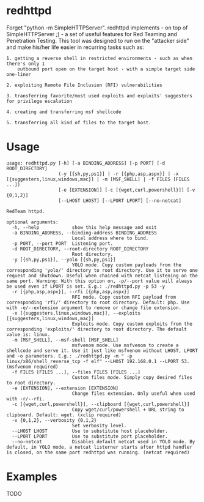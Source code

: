 # redhttpd

Forget "python -m SimpleHTTPServer". redhttpd implements - on top of SimpleHTTPServer ;) - a set of useful features for Red Teaming and Penetration Testing. This tool was designed to run on the "attacker side" and make his/her life easier in recurring tasks such as:
	
	1. getting a reverse shell in restricted environments - such as when there's only 1
	    outbound port open on the target host - with a simple target side one-liner
	    
	2. exploiting Remote File Inclusion (RFI) vulnerabilities
	
	3. transferring favorite/most used exploits and exploits' suggesters for privilege escalation
	
	4. creating and transferring msf shellcode
	
	5. transferring all kind of files to the target host.

# Usage

```
usage: redhttpd.py [-h] [-a BINDING_ADDRESS] [-p PORT] [-d ROOT_DIRECTORY]
                   (-y [{sh,py,ps1}] | -r [{php,asp,aspx}] | -x [{suggesters,linux,windows,mac}] | -m [MSF_SHELL] | -f FILES [FILES ...])
                   [-e [EXTENSION]] [-c [{wget,curl,powershell}]] [-v {0,1,2}]
                   [--LHOST LHOST] [--LPORT LPORT] [--no-netcat]

RedTeam httpd.

optional arguments:
  -h, --help            show this help message and exit
  -a BINDING_ADDRESS, --binding-address BINDING_ADDRESS
                        Local address where to bind.
  -p PORT, --port PORT  Listening port.
  -d ROOT_DIRECTORY, --root-directory ROOT_DIRECTORY
                        Root directory.
  -y [{sh,py,ps1}], --yolo [{sh,py,ps1}]
                        YOLO mode. Copy custom payloads from the corresponding 'yolo/' directory to root directory. Use it to serve one request and shutdown. Useful when chained with netcat listening on the same port. Warning: With this option on, -p/--port value will always be used even if LPORT is set. E.g.: ./redhttpd.py -p 53 -y
  -r [{php,asp,aspx}], --rfi [{php,asp,aspx}]
                        RFI mode. Copy custom RFI payload from corresponding 'rfi/' directory to root directory. Default: php. Use with -e/--extension argument to remove or change file extension.
  -x [{suggesters,linux,windows,mac}], --exploits [{suggesters,linux,windows,mac}]
                        Exploits mode. Copy custom exploits from the corresponding 'exploits/' directory to root directory. The default value is: linux.
  -m [MSF_SHELL], --msf-shell [MSF_SHELL]
                        msfvenom mode. Use msfvenom to create a shellcode and serve it. Use it just like msfvenom without LHOST, LPORT and -o parameters. E.g.: ./redhttpd.py -m " -p linux/x86/shell_reverse_tcp -f elf" --LHOST 192.168.0.1 --LPORT 53. (msfvenom required)
  -f FILES [FILES ...], --files FILES [FILES ...]
                        Custom files mode. Simply copy desired files to root directory.
  -e [EXTENSION], --extension [EXTENSION]
                        Change files extension. Only useful when used with -r/--rfi.
  -c [{wget,curl,powershell}], --clipboard [{wget,curl,powershell}]
                        Copy wget/curl/powershell + URL string to clipboard. Default: wget. (xclip required)
  -v {0,1,2}, --verbosity {0,1,2}
                        Set verbosity level.
  --LHOST LHOST         Use to substitute host placeholder.
  --LPORT LPORT         Use to substitute port placeholder.
  --no-netcat           Disables default netcat used in YOLO mode. By default, in YOLO mode, a netcat listerner starts after httpd handler is closed, on the same port redhttpd was running. (netcat required)
```

# Examples
TODO
